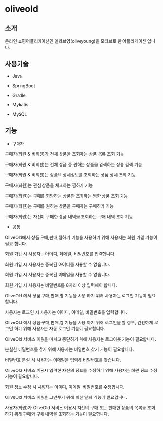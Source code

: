 # oliveold

## 소개
온라인 쇼핑어플리케이션인 올리브영(oliveyoung)을 모티브로 한 어플리케이션 입니다.

## 사용기술
- Java

- SpringBoot

- Gradle

- Mybatis

- MySQL

## 기능

- 구매자
  
구매자(회원 & 비회원)가 전체 상품을 조회하는 상품 목록 조회 기능

구매자(회원 & 비회원)는 전체 상품 중 원하는 상품을 검색하는 상품 검색 기능

구매자(회원 & 비회원)는 상품의 상세정보를 조회하는 상품 상세 조회 기능

구매자(회원)는 관심 상품을 체크하는 찜하기 기능

구매자(회원)는 구매를 희망하는 상품만 조회하는 찜한 상품 조회 기능

구매자(회원)는 구매를 원하는 상품을 구매하는 구매하기 기능

구매자(회원)는 자신이 구매한 상품 내역을 조회하는 구매 내역 조회 기능

- 공통

OliveOld에서 상품 구매,판매,찜하기 기능을 사용하기 위해 사용자는 회원 가입 기능이 필요 합니다.

회원 가입 시 사용자는 아이디, 이메일, 비밀번호를 입력합니다.

회원 가입 시 사용자는 중복된 아이디를 사용할 수 없습니다.

회원 가입 시 사용자는 중복된 이메일을 사용할 수 없습니다.

회원 가입 시 사용자는 비밀번호를 8자리 이상 입력해야 합니다.

OliveOld 에서 상품 구매,판매,찜 기능을 사용 하기 위해 사용자는 로그인 기능이 필요 합니다.

사용자는 로그인 시 사용자는 아이디, 이메일, 비밀번호를 입력합니다.

OliveOld 에서 상품 구매,판매,찜 기능을 사용 하기 위해 로그인을 할 경우,
간편하게 로그인 하기 위해 사용자는 자동 로그인 기능이 필요합니다.

OliveOld 서비스 이용을 마치고 중단하기 위해 사용자는 로그아웃 기능이 필요합니다.

분실한 비밀번호를 찾기 위해 사용자는 비밀번호 찾기 기능이 필요합니다.

비밀번호 분실 시 사용자는 이메일을 입력해 비밀번호를 찾습니다.

OliveOld 서비스 이용시 입력한 자신의 정보를 수정하기 위해 사용자는 회원 정보 수정 기능이 필요합니다.

회원 정보 수정 시 사용자는 아이디, 이메일, 비밀번호를 수정합니다.

OliveOld 서비스 이용을 그만두기 위해 회원 탈퇴 기능이 필요합니다.

사용자(회원)가 OliveOld 서비스 이용시 자신의 구매 또는 판매한 상품의 목록을 조회하기 위해 판매와 구매 내역을 조회하는 기능이 필요합니다.






  
